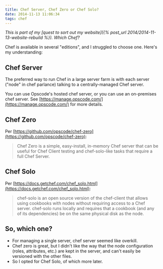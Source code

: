 ```yaml
---
title: Chef Server, Chef Zero or Chef Solo?
date: 2014-11-13 11:06:34
tags: chef
---
```


*This is part of my [quest to sort out my website]({% post_url 2014/2014-11-13-website-rebuild %}).
Which Chef?*

Chef is available in several "editions", and I struggled to choose one. Here's
my understanding:

## Chef Server

The preferred way to run Chef in a large server farm is with each server
("node" in chef parlance) talking to a centrally-managed Chef server.

You can use Opscode's hosted chef server, or you can use an on-premises chef
server.  See [https://manage.opscode.com/](https://manage.opscode.com/) for
more details.

## Chef Zero

Per [https://github.com/opscode/chef-zero](https://github.com/opscode/chef-zero):

> Chef Zero is a simple, easy-install, in-memory Chef server that can be useful
> for Chef Client testing and chef-solo-like tasks that require a full Chef
> Server.

## Chef Solo

Per [https://docs.getchef.com/chef_solo.html](https://docs.getchef.com/chef_solo.html):

> chef-solo is an open source version of the chef-client that allows using
> cookbooks with nodes without requiring access to a Chef server. chef-solo
> runs locally and requires that a cookbook (and any of its dependencies) be on
> the same physical disk as the node.

## So, which one?

 - For managing a single server, chef server seemed like overkill.
 - Chef zero is great, but I didn't like the way that the node configuration
   (roles, attributes, etc.) are kept in the server, and can't easily be
   versioned with the other files.
 - So I opted for Chef Solo, of which more later.
